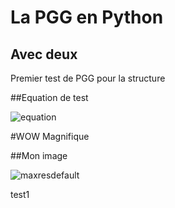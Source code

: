 # La PGG en Python
## Avec deux
Premier test de PGG pour la structure

##Equation de test

![equation](https://latex.codecogs.com/gif.latex?\sum&space;{x_{i}}^{})

#WOW Magnifique

##Mon image

![maxresdefault](https://user-images.githubusercontent.com/52786448/64136301-f521f800-cdf0-11e9-83ab-a1714ed7487b.jpg)



test1

